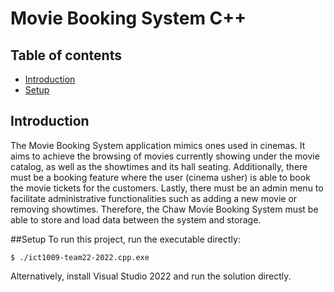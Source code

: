 # Movie Booking System C++

## Table of contents
* [Introduction](#introduction)
* [Setup](#setup)

## Introduction
The Movie Booking System application mimics ones used in cinemas. It aims to achieve the browsing of movies currently showing under the movie catalog, as well as the showtimes and its hall seating. Additionally, there must be a booking feature where the user (cinema usher) is able to book the movie tickets for the customers. Lastly, there must be an admin menu to facilitate administrative functionalities such as adding a new movie or removing showtimes. Therefore, the Chaw Movie Booking System must be able to store and load data between the system and storage.

##Setup
To run this project, run the executable directly:

```
$ ./ict1009-team22-2022.cpp.exe
```

Alternatively, install Visual Studio 2022 and run the solution directly.

